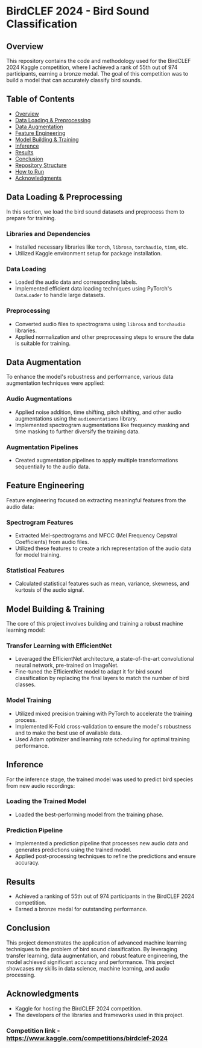# BirdCLEF 2024 - Bird Sound Classification

## Overview
This repository contains the code and methodology used for the BirdCLEF 2024 Kaggle competition, where I achieved a rank of 55th out of 974 participants, earning a bronze medal. The goal of this competition was to build a model that can accurately classify bird sounds.

## Table of Contents
- [Overview](#overview)
- [Data Loading & Preprocessing](#data-loading--preprocessing)
- [Data Augmentation](#data-augmentation)
- [Feature Engineering](#feature-engineering)
- [Model Building & Training](#model-building--training)
- [Inference](#inference)
- [Results](#results)
- [Conclusion](#conclusion)
- [Repository Structure](#repository-structure)
- [How to Run](#how-to-run)
- [Acknowledgments](#acknowledgments)

## Data Loading & Preprocessing
In this section, we load the bird sound datasets and preprocess them to prepare for training.

### Libraries and Dependencies
- Installed necessary libraries like `torch`, `librosa`, `torchaudio`, `timm`, etc.
- Utilized Kaggle environment setup for package installation.

### Data Loading
- Loaded the audio data and corresponding labels.
- Implemented efficient data loading techniques using PyTorch's `DataLoader` to handle large datasets.

### Preprocessing
- Converted audio files to spectrograms using `librosa` and `torchaudio` libraries.
- Applied normalization and other preprocessing steps to ensure the data is suitable for training.

## Data Augmentation
To enhance the model's robustness and performance, various data augmentation techniques were applied:

### Audio Augmentations
- Applied noise addition, time shifting, pitch shifting, and other audio augmentations using the `audiomentations` library.
- Implemented spectrogram augmentations like frequency masking and time masking to further diversify the training data.

### Augmentation Pipelines
- Created augmentation pipelines to apply multiple transformations sequentially to the audio data.

## Feature Engineering
Feature engineering focused on extracting meaningful features from the audio data:

### Spectrogram Features
- Extracted Mel-spectrograms and MFCC (Mel Frequency Cepstral Coefficients) from audio files.
- Utilized these features to create a rich representation of the audio data for model training.

### Statistical Features
- Calculated statistical features such as mean, variance, skewness, and kurtosis of the audio signal.

## Model Building & Training
The core of this project involves building and training a robust machine learning model:

### Transfer Learning with EfficientNet
- Leveraged the EfficientNet architecture, a state-of-the-art convolutional neural network, pre-trained on ImageNet.
- Fine-tuned the EfficientNet model to adapt it for bird sound classification by replacing the final layers to match the number of bird classes.

### Model Training
- Utilized mixed precision training with PyTorch to accelerate the training process.
- Implemented K-Fold cross-validation to ensure the model's robustness and to make the best use of available data.
- Used Adam optimizer and learning rate scheduling for optimal training performance.

## Inference
For the inference stage, the trained model was used to predict bird species from new audio recordings:

### Loading the Trained Model
- Loaded the best-performing model from the training phase.

### Prediction Pipeline
- Implemented a prediction pipeline that processes new audio data and generates predictions using the trained model.
- Applied post-processing techniques to refine the predictions and ensure accuracy.

## Results
- Achieved a ranking of 55th out of 974 participants in the BirdCLEF 2024 competition.
- Earned a bronze medal for outstanding performance.

## Conclusion
This project demonstrates the application of advanced machine learning techniques to the problem of bird sound classification. By leveraging transfer learning, data augmentation, and robust feature engineering, the model achieved significant accuracy and performance. This project showcases my skills in data science, machine learning, and audio processing.

## Acknowledgments
- Kaggle for hosting the BirdCLEF 2024 competition.
- The developers of the libraries and frameworks used in this project.
### Competition link - https://www.kaggle.com/competitions/birdclef-2024
